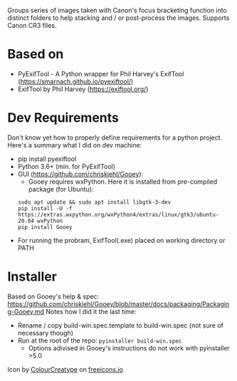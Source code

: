 Groups series of images taken with Canon's focus bracketing function into distinct folders to help stacking and / or post-process the images. Supports Canon CR3 files.

# Based on
 - PyExifTool - A Python wrapper for Phil Harvey's ExifTool (https://smarnach.github.io/pyexiftool/)
 - ExifTool by Phil Harvey (https://exiftool.org/)
 
# Dev Requirements
Don't know yet how to properly define requirements for a python project.
Here's a summary what I did on dev machine:
 - pip install pyexiftool
 - Python 3.6+ (min. for PyExifTool)
 - GUI (https://github.com/chriskiehl/Gooey):
    - Gooey requires wxPython. Here it is installed from pre-compiled package (for Ubuntu):
   ```
   sudo apt update && sudo apt install libgtk-3-dev
   pip install -U -f https://extras.wxpython.org/wxPython4/extras/linux/gtk3/ubuntu-20.04 wxPython
   pip install Gooey
   ```
 - For running the probram, ExifTool(.exe) placed on working directory or PATH


# Installer
Based on Gooey's help & spec: https://github.com/chriskiehl/Gooey/blob/master/docs/packaging/Packaging-Gooey.md
Notes how I did it the last time:
 - Rename / copy build-win.spec.template to build-win.spec (not sure of necessary though)
 - Run at the root of the repo: `pyinstaller build-win.spec`
   - Options adivised in Gooey's instructions do not work with pyinstaller >5.0

Icon by <a href="https://freeicons.io/profile/5790">ColourCreatype</a> on <a href="https://freeicons.io">freeicons.io</a>
